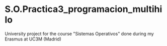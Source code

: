 # S.O.Practica3_programacion_multihilo

University project for the course "Sistemas Operativos" done during my Erasmus at UC3M (Madrid)
